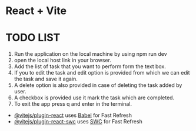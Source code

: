# React + Vite 
# TODO LIST

1) Run the application on the local machine by using npm run dev
2) open the local host link in your browser.
3) Add the list of task that you want to perform form the text box.
4) If you to edit the task and edit option is provided from which we can edit the task and save it again.
5) A delete option is also provided in case of deleting the task added by user.
6) A checkbox is provided use it mark the task which are completed.
7) To exit the app press q and enter in the terminal.
   

- [@vitejs/plugin-react](https://github.com/vitejs/vite-plugin-react/blob/main/packages/plugin-react/README.md) uses [Babel](https://babeljs.io/) for Fast Refresh
- [@vitejs/plugin-react-swc](https://github.com/vitejs/vite-plugin-react-swc) uses [SWC](https://swc.rs/) for Fast Refresh
